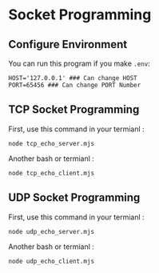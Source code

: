 # Socket Programming

## Configure Environment

You can run this program if you make `.env`:

```console
HOST='127.0.0.1' ### Can change HOST
PORT=65456 ### Can change PORT Number
```

## TCP Socket Programming

First, use this command in your termianl :

```console
node tcp_echo_server.mjs
```
Another bash or termianl :

```console
node tcp_echo_client.mjs
```

## UDP Socket Programming

First, use this command in your termianl :

```console
node udp_echo_server.mjs
```
Another bash or termianl :

```console
node udp_echo_client.mjs
```